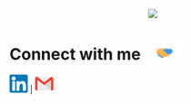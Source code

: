 

<!--
**utkarsh1810/utkarsh1810** is a ✨ _special_ ✨ repository because its `README.md` (this file) appears on your GitHub profile.

Here are some ideas to get you started:

- 🔭 I’m currently working on ...
- 🌱 I’m currently learning ...
- 👯 I’m looking to collaborate on ...
- 🤔 I’m looking for help with ...
- 💬 Ask me about ...
- 📫 How to reach me: ...
- 😄 Pronouns: ...
- ⚡ Fun fact: ...
-->

<p align="center"> 
  <kbd>
<img src="gif.gif"></img>
  </kbd>
</p>

# Connect with me <img src="Handshake.gif" height="32px" />

 [<img src="Linkedin.svg" alt="Linkedin Logo" width="32">](https://www.linkedin.com/in/-me-utkarsh/) | [<img src="Gmail.svg" alt="Gmail logo" height="32">](mailto:utkarshverma782@gmail.com)

